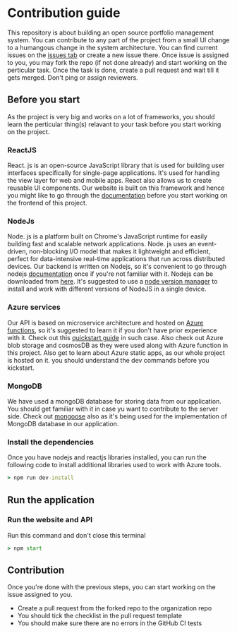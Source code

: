 # Contribution guide

This repository is about building an open source portfolio management system. You can contribute to any part of the project from a small UI change to a humangous change in the system architecture. You can find current issues on the [issues tab](https://github.com/Portfolio-Shop/portfolioshop/issues) or create a new issue there. Once issue is assigned to you, you may fork the repo (if not done already) and start working on the perticular task. Once the task is done, create a pull request and wait till it gets merged. Don't ping or assign reviewers.

## Before you start

As the project is very big and works on a lot of frameworks, you should learn the perticular thing(s) relavant to your task before you start working on the project.

### ReactJS

React. js is an open-source JavaScript library that is used for building user interfaces specifically for single-page applications. It's used for handling the view layer for web and mobile apps. React also allows us to create reusable UI components. Our website is built on this framework and hence you might like to go through the [documentation](https://reactjs.org/docs/getting-started.html) before you start working on the frontend of this project.

### NodeJs

Node. js is a platform built on Chrome's JavaScript runtime for easily building fast and scalable network applications. Node. js uses an event-driven, non-blocking I/O model that makes it lightweight and efficient, perfect for data-intensive real-time applications that run across distributed devices. Our backend is written on Nodejs, so it's convenient to go through nodejs [documentation](https://nodejs.org/en/docs/) once if you're not familiar with it. Nodejs can be downloaded from [here](https://nodejs.org/en/download/). It's suggested to use a [node version manager](https://github.com/nvm-sh/nvm) to install and work with different versions of NodeJS in a single device.

### Azure services

Our API is based on microservice architecture and hosted on [Azure functions](https://azure.microsoft.com/en-in/services/functions/), so it's suggested to learn it if you don't have prior experience with it. Check out this [quickstart guide](https://docs.microsoft.com/en-us/azure/azure-functions/functions-get-started?pivots=programming-language-javascript)
in such case. Also check out Azure blob storage and cosmosDB as they were used along with Azure function in this project. Also get to learn about Azure static apps, as our whole project is hosted on it. you should understand the dev commands before you kickstart.

### MongoDB

We have used a mongoDB database for storing data from our application. You should get familiar with it in case yu want to contribute to the server side. Check out [mongoose](https://www.npmjs.com/package/mongoose) also as it's being used for the implementation of MongoDB database in our application.

### Install the dependencies

Once you have nodejs and reactjs libraries installed, you can run the following code to install additional libraries used to work with Azure tools.

```cmd
> npm run dev-install
```

## Run the application

### Run the website and API

Run this command and don't close this terminal

```cmd
> npm start
```

## Contribution

Once you're done with the previous steps, you can start working on the issue assigned to you.

- Create a pull request from the forked repo to the organization repo
- You should tick the checklist in the pull request template
- You should make sure there are no errors in the GitHub CI tests
